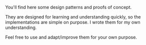 <!---
NJdevPro/NJdevPro is a ✨ special ✨ repository because its `README.md` (this file) appears on your GitHub profile.
You can click the Preview link to take a look at your changes.
--->

You'll find here some design patterns and proofs of concept.

They are designed for learning and understanding quickly, so the implementations are simple on purpose.
I wrote them for my own understanding.

Feel free to use and adapt/improve them for your own purpose.
